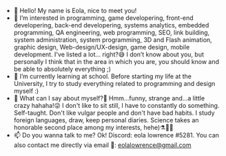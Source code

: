 - 👋 Hello! My name is Eola, nice to meet you!
- 👀 I’m interested in programming, game developering, front-end developering, back-end developering, systems analytics, embedded programming, QA engineering, web programming, SEO, link building, system administration, system programming, 3D and Flash animation, graphic design, Web-design/UX-design, game design, mobile development. I've listed a lot... right?😅 I don’t know about you, but personally I think that in the area in which you are, you should know and be able to absolutely everything ;)
- 🌱 I’m currently learning at school. Before starting my life at the University, I try to study everything related to programming and design myself :)
- 💞️ What can I say about myself?🤔 Hmm...funny, strange and...a little crazy hahaha!😜 I don't like to sit still, I have to constantly do something. Self-taught. Don't like vulgar people and don't have bad habits. I study foreign languages, draw, keep personal diaries. Science takes an honorable second place among my interests, hehe)⚗️🧬🔬
- 📫 Do you wanna talk to me? Ok! Discord: eola lowrence #5281. You can also contact me directly via email 📧: eolalowrence@gmail.com
